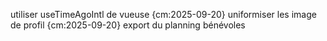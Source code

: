utiliser useTimeAgoIntl de vueuse {cm:2025-09-20}
uniformiser les image de profil {cm:2025-09-20}
export du planning bénévoles
